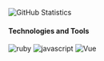 ![GitHub Statistics](https://github-readme-stats.vercel.app/api?username=phaedryx&count_private=true&show_icons=true&bg_color=434A54&icon_color=FFCE54&title_color=77B6FF&text_color=F5F7FA)

#### Technologies and Tools

![ruby](https://img.shields.io/badge/Ruby-Language-red?logo=ruby) ![javascript](https://img.shields.io/badge/JavaScript-Language-e9d44d?logo=javascript) ![Vue](https://img.shields.io/badge/Vue-Framework-3fb27f?logo=vue.js)
